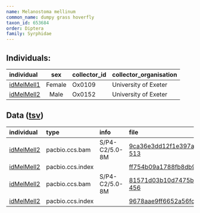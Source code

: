 ```yaml
---
name: Melanostoma mellinum
common_name: dumpy grass hoverfly
taxon_id: 653684
order: Diptera
family: Syrphidae
---
```


## Individuals:

| individual | sex | collector_id | collector_organisation |
| :--------- | :-: | :----------- | :--------------------- |
| [idMelMell1](idMelMell1.md) | Female | Ox0109 | University of Exeter |
| [idMelMell2](idMelMell2.md) | Male | Ox0152 | University of Exeter |

## Data ([tsv](Melanostoma_mellinum_data.tsv))

| individual | type | info | file |
| :--------- | :--- | :--- | :--- |
| [idMelMell2](idMelMell2.md) | pacbio.ccs.bam | S/P4-C2/5.0-8M | [9ca36e3dd12f1e397ac7e538deec2b67-513](https://darwin.cog.sanger.ac.uk/insects/Melanostoma_mellinum/idMelMell2/genomic_data/pacbio/m64089_200215_175654.ccs.bam) |
| [idMelMell2](idMelMell2.md) | pacbio.ccs.index |  | [ff754b09a1788fb8db99f6a197ae3f16](https://darwin.cog.sanger.ac.uk/insects/Melanostoma_mellinum/idMelMell2/genomic_data/pacbio/m64089_200215_175654.ccs.bam.pbi) |
| [idMelMell2](idMelMell2.md) | pacbio.ccs.bam | S/P4-C2/5.0-8M | [81571d03b10d7475b77e823297ed2870-456](https://darwin.cog.sanger.ac.uk/insects/Melanostoma_mellinum/idMelMell2/genomic_data/pacbio/m64094_191126_131532.bc1021_BAK8B_OA--bc1021_BAK8B_OA.ccs.bam) |
| [idMelMell2](idMelMell2.md) | pacbio.ccs.index |  | [9678aae9ff6652a56fc13380bbb8f06c](https://darwin.cog.sanger.ac.uk/insects/Melanostoma_mellinum/idMelMell2/genomic_data/pacbio/m64094_191126_131532.bc1021_BAK8B_OA--bc1021_BAK8B_OA.ccs.bam.pbi) |
